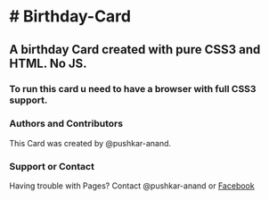 # # Birthday-Card
## A birthday Card created with pure CSS3 and HTML. No JS.
### To run this card u need to have a browser with full CSS3 support.




### Authors and Contributors
This Card was created by @pushkar-anand.

### Support or Contact
Having trouble with Pages? Contact @pushkar-anand or [Facebook](https://www.facebook.com/pushkar.anand.0)